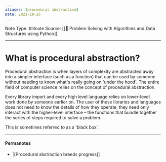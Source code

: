 ```yaml
---
aliases: [procedural abstraction]
Date: 2021-10-26
---
```

Note Type: #litnote
Source: [[📖 Problem Solving with Algorithms and Data Structures using Python]]

---
# What is procedural abstraction?
Procedural abstraction is when layers of complexity are abstracted away into a simpler interface (such as a function) that can be used by someone without needing to know what's really going on 'under the hood'. The entire field of computer science relies on the concept of procedural abstraction. 

Every library import and every high level language relies on lower-level work done by someone earlier on. The user of these libraries and languages does not need to know the details of how they operate, they need only interact with the higher-level interface – the functions that bundle together the series of steps required to solve a problem.

This is sometimes referred to as a 'black box'.

---
#### Permanotes
- [[Procedural abstraction breeds progress]]